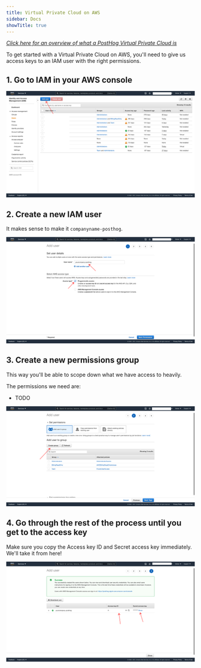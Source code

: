 ```yaml
---
title: Virtual Private Cloud on AWS
sidebar: Docs
showTitle: true
---
```


_[Click here for an overview of what a PostHog Virtual Private Cloud is](/docs/deployment/vpc/vpc)_

To get started with a Virtual Private Cloud on AWS, you'll need to give us access keys to an IAM user with the right permissions.

## 1. Go to IAM in your AWS console
![AWS add user](../../../images/vpc-aws-add-user.png)

## 2. Create a new IAM user

It makes sense to make it `companyname-posthog`.

![AWS create user](../../../images/vpc-aws-create-user.png)


## 3. Create a new permissions group

This way you'll be able to scope down what we have access to heavily.

The permissions we need are:
- TODO

![AWS create group](../../../images/vpc-aws-create-group.png)

## 4. Go through the rest of the process until you get to the access key

Make sure you copy the Access key ID and Secret access key immediately. We'll take it from here!

![PostHog Add Webhook](../../../images/vpc-aws-access-key.png)